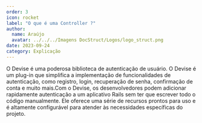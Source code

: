 ```yaml
---
order: 3
icon: rocket
label: "O que é uma Controller ?"
author:
  name: Araújo
  avatar: ../../../Imagens DocStruct/Logos/logo_struct.png
date: 2023-09-24
category: Explicação
---
```


O Devise é uma poderosa biblioteca de autenticação de usuário. O Devise é um plug-in que simplifica a implementação de funcionalidades de autenticação, como registro, login, recuperação de senha, confirmação de conta e muito mais.Com o Devise, os desenvolvedores podem adicionar rapidamente autenticação a um aplicativo Rails sem ter que escrever todo o código manualmente. Ele oferece uma série de recursos prontos para uso e é altamente configurável para atender às necessidades específicas do projeto.